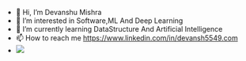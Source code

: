 - 👋 Hi, I’m Devanshu Mishra
- 👀 I’m interested in Software,ML And Deep Learning                                                              
- 🌱 I’m currently learning DataStructure And Artificial Intelligence
- 📫 How to reach me https://www.linkedin.com/in/devansh5549.com
- ![](https://camo.githubusercontent.com/b86a9047afd5ab67de4d8d1c1ce6293db7900b997bb10cfdeec7046e7f035fe3/68747470733a2f2f6d69726f2e6d656469756d2e636f6d2f6d61782f313336302f312a495247486d69477361313673746564517649615a66772e676966)
<!---
dev-codes1m/dev-codes1m is a ✨ special ✨ repository because its `README.md` (this file) appears on your GitHub profile.
You can click the Preview link to take a look at your changes.
--->
